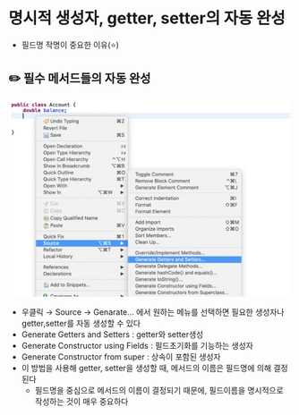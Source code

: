 # 명시적 생성자, getter, setter의 자동 완성
* 필드명 작명이 중요한 이유(⭐️)


## ✏️  필수 메서드들의 자동 완성

![image](img/04.png)

- 우클릭 → Source → Genarate... 에서 원하는 메뉴를 선택하면 필요한 생성자나 getter,setter를 자동 생성할 수 있다
- Generate Getters and Setters : getter와 setter생성
- Generate Constructor using Fields : 필드초기화를 기능하는 생성자
- Generate Constructor from super : 상속이 포함된 생성자
- 이 방법을 사용해 getter, setter을 생성할 때, 메서드의 이름은 필드명에 의해 결정된다
    - 필드명을 중심으로 메서드의 이름이 결정되기 때문에, 필드이름을 명시적으로 작성하는 것이 매우 중요하다